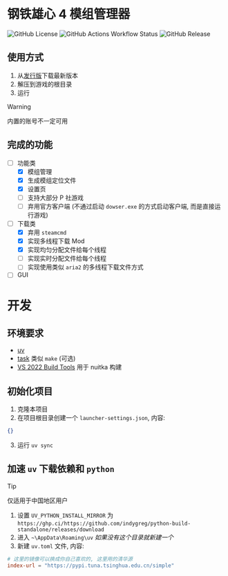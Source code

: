 # 钢铁雄心 4 模组管理器

<p style="text-align: left;">
  <img alt="GitHub License" src="https://img.shields.io/github/license/Arama0517/hoi4-mods-manager">
  <img alt="GitHub Actions Workflow Status" src="https://img.shields.io/github/actions/workflow/status/Arama0517/hoi4-mods-manager/check.yml?label=CI">
  <img alt="GitHub Release" src="https://img.shields.io/github/v/release/Arama0517/hoi4-mods-manager">
</p>

## 使用方式

1. 从[发行版](https://github.com/Arama0517/hoi4-mod-manager/releases/latest)下载最新版本
2. 解压到游戏的根目录
3. 运行

> [!WARNING]
> 内置的账号不一定可用

## 完成的功能

- [ ] 功能类
  - [x] 模组管理
  - [x] 生成模组定位文件
  - [x] 设置页
  - [ ] 支持大部分 P 社游戏
  - [ ] 弃用官方客户端 (不通过启动 `dowser.exe` 的方式启动客户端, 而是直接运行游戏)
- [ ] 下载类
  - [x] 弃用 `steamcmd`
  - [x] 实现多线程下载 Mod
  - [x] 实现均匀分配文件给每个线程
  - [ ] 实现实时分配文件给每个线程
  - [ ] 实现使用类似 `aria2` 的多线程下载文件方式
- [ ] GUI

# 开发

## 环境要求

- [uv](https://docs.astral.sh/uv/getting-started/installation/)
- [task](https://taskfile.dev/installation/) 类似 `make` (可选)
- [VS 2022 Build Tools](https://visualstudio.microsoft.com/zh-hans/downloads/#build-tools-for-visual-studio-2022) 用于 nuitka 构建

## 初始化项目

1. 克隆本项目
2. 在项目根目录创建一个 `launcher-settings.json`, 内容:

```json
{}
```

3. 运行 `uv sync`

## 加速 `uv` 下载依赖和 `python`

> [!TIP]
> 仅适用于中国地区用户

1. 设置 `UV_PYTHON_INSTALL_MIRROR` 为 `https://ghp.ci/https://github.com/indygreg/python-build-standalone/releases/download`
2. 进入 `~\AppData\Roaming\uv` _如果没有这个目录就新建一个_
3. 新建 `uv.toml` 文件, 内容:

```toml
# 这里的镜像可以换成你自己喜欢的, 这里用的清华源
index-url = "https://pypi.tuna.tsinghua.edu.cn/simple"
```
